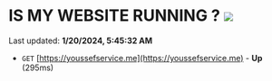 # IS MY WEBSITE RUNNING ? [![](https://img.shields.io/static/v1?label=Sponsor&message=%E2%9D%A4&logo=GitHub&color=%23fe8e86)](https://github.com/sponsors/<username>)

Last updated: **1/20/2024, 5:45:32 AM**

- `GET` [https://youssefservice.me](https://youssefservice.me) - **Up** (295ms)
